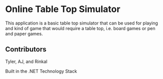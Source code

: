 # Online Table Top Simulator
This application is a basic table top simulator that can be used for playing and kind of game that would require a table top, i.e. board games or pen and paper games.

## Contributors
Tyler, AJ, and Rinkal

Built in the .NET Technology Stack